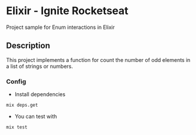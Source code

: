 # Elixir - Ignite Rocketseat

Project sample for Enum interactions in Elixir

## Description

This project implements a function for count the number of odd elements in a list of strings or numbers.

### Config

- Install dependencies

```sh
mix deps.get
```

- You can test with

```sh
mix test
```
